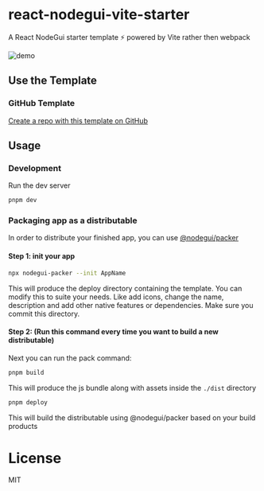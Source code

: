 # react-nodegui-vite-starter

A React NodeGui starter template ⚡️ powered by Vite rather then webpack


![demo](https://user-images.githubusercontent.com/29378026/159410891-3ef20347-c266-4b94-b23e-a1825f9c41bb.png)


## Use the Template

### GitHub Template

[Create a repo with this template on GitHub](../../generate)

## Usage

### Development

Run the dev server

```bash
pnpm dev
```

### Packaging app as a distributable

In order to distribute your finished app, you can use [@nodegui/packer](https://github.com/nodegui/packer)

#### Step 1: init your app

```bash
npx nodegui-packer --init AppName
```
This will produce the deploy directory containing the template. You can modify this to suite your needs. Like add icons, change the name, description and add other native features or dependencies. Make sure you commit this directory.

#### Step 2: (Run this command every time you want to build a new distributable)

Next you can run the pack command:

```bash
pnpm build
```

This will produce the js bundle along with assets inside the `./dist` directory

```bash
pnpm deploy
```

This will build the distributable using @nodegui/packer based on your build products

# License

MIT